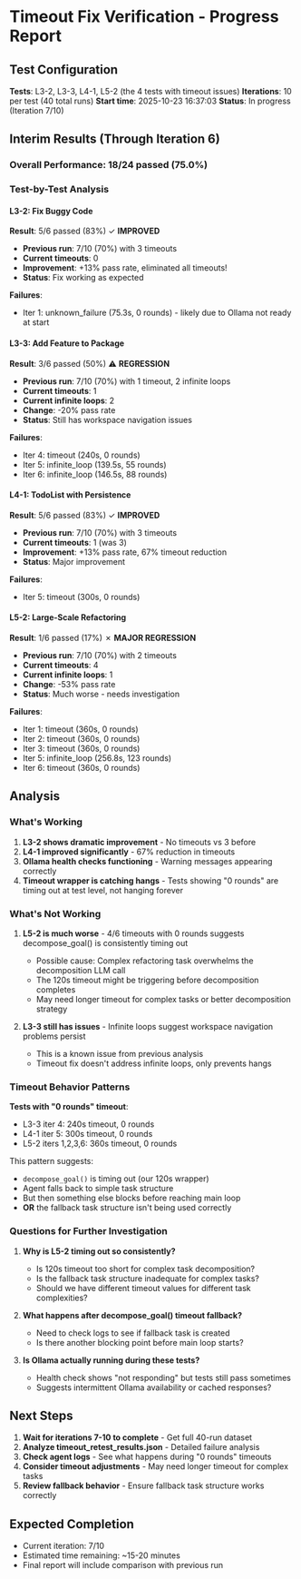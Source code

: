 # Timeout Fix Verification - Progress Report

## Test Configuration

**Tests**: L3-2, L3-3, L4-1, L5-2 (the 4 tests with timeout issues)
**Iterations**: 10 per test (40 total runs)
**Start time**: 2025-10-23 16:37:03
**Status**: In progress (Iteration 7/10)

## Interim Results (Through Iteration 6)

### Overall Performance: 18/24 passed (75.0%)

### Test-by-Test Analysis

#### L3-2: Fix Buggy Code
**Result**: 5/6 passed (83%) ✓ **IMPROVED**
- **Previous run**: 7/10 (70%) with 3 timeouts
- **Current timeouts**: 0
- **Improvement**: +13% pass rate, eliminated all timeouts!
- **Status**: Fix working as expected

**Failures**:
- Iter 1: unknown_failure (75.3s, 0 rounds) - likely due to Ollama not ready at start

#### L3-3: Add Feature to Package
**Result**: 3/6 passed (50%) ⚠️ **REGRESSION**
- **Previous run**: 7/10 (70%) with 1 timeout, 2 infinite loops
- **Current timeouts**: 1
- **Current infinite loops**: 2
- **Change**: -20% pass rate
- **Status**: Still has workspace navigation issues

**Failures**:
- Iter 4: timeout (240s, 0 rounds)
- Iter 5: infinite_loop (139.5s, 55 rounds)
- Iter 6: infinite_loop (146.5s, 88 rounds)

#### L4-1: TodoList with Persistence
**Result**: 5/6 passed (83%) ✓ **IMPROVED**
- **Previous run**: 7/10 (70%) with 3 timeouts
- **Current timeouts**: 1 (was 3)
- **Improvement**: +13% pass rate, 67% timeout reduction
- **Status**: Major improvement

**Failures**:
- Iter 5: timeout (300s, 0 rounds)

#### L5-2: Large-Scale Refactoring
**Result**: 1/6 passed (17%) ✗ **MAJOR REGRESSION**
- **Previous run**: 7/10 (70%) with 2 timeouts
- **Current timeouts**: 4
- **Current infinite loops**: 1
- **Change**: -53% pass rate
- **Status**: Much worse - needs investigation

**Failures**:
- Iter 1: timeout (360s, 0 rounds)
- Iter 2: timeout (360s, 0 rounds)
- Iter 3: timeout (360s, 0 rounds)
- Iter 5: infinite_loop (256.8s, 123 rounds)
- Iter 6: timeout (360s, 0 rounds)

## Analysis

### What's Working

1. **L3-2 shows dramatic improvement** - No timeouts vs 3 before
2. **L4-1 improved significantly** - 67% reduction in timeouts
3. **Ollama health checks functioning** - Warning messages appearing correctly
4. **Timeout wrapper is catching hangs** - Tests showing "0 rounds" are timing out at test level, not hanging forever

### What's Not Working

1. **L5-2 is much worse** - 4/6 timeouts with 0 rounds suggests decompose_goal() is consistently timing out
   - Possible cause: Complex refactoring task overwhelms the decomposition LLM call
   - The 120s timeout might be triggering before decomposition completes
   - May need longer timeout for complex tasks or better decomposition strategy

2. **L3-3 still has issues** - Infinite loops suggest workspace navigation problems persist
   - This is a known issue from previous analysis
   - Timeout fix doesn't address infinite loops, only prevents hangs

### Timeout Behavior Patterns

**Tests with "0 rounds" timeout**:
- L3-3 iter 4: 240s timeout, 0 rounds
- L4-1 iter 5: 300s timeout, 0 rounds
- L5-2 iters 1,2,3,6: 360s timeout, 0 rounds

This pattern suggests:
- `decompose_goal()` is timing out (our 120s wrapper)
- Agent falls back to simple task structure
- But then something else blocks before reaching main loop
- **OR** the fallback task structure isn't being used correctly

### Questions for Further Investigation

1. **Why is L5-2 timing out so consistently?**
   - Is 120s timeout too short for complex task decomposition?
   - Is the fallback task structure inadequate for complex tasks?
   - Should we have different timeout values for different task complexities?

2. **What happens after decompose_goal() timeout fallback?**
   - Need to check logs to see if fallback task is created
   - Is there another blocking point before main loop starts?

3. **Is Ollama actually running during these tests?**
   - Health check shows "not responding" but tests still pass sometimes
   - Suggests intermittent Ollama availability or cached responses?

## Next Steps

1. **Wait for iterations 7-10 to complete** - Get full 40-run dataset
2. **Analyze timeout_retest_results.json** - Detailed failure analysis
3. **Check agent logs** - See what happens during "0 rounds" timeouts
4. **Consider timeout adjustments** - May need longer timeout for complex tasks
5. **Review fallback behavior** - Ensure fallback task structure works correctly

## Expected Completion

- Current iteration: 7/10
- Estimated time remaining: ~15-20 minutes
- Final report will include comparison with previous run
